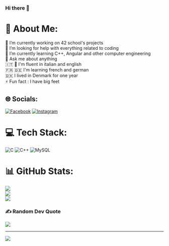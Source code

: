 ### Hi there 👋

# 💫 About Me:
🔭 I’m currently working on 42 school's projects<br>🤝 I’m looking for help with everything related to coding <br>🌱 I’m currently learning C++, Angular and other computer engineering<br>💬 Ask me about anything<br>🇮🇹 🏴󠁧󠁢󠁥󠁮󠁧󠁿 I'm fluent in italian and english<br>🇫🇷 🇩🇪 I'm learning french and german<br>🇩🇰 I lived in Denmark for one year<br>⚡ Fun fact : I have big feet


## 🌐 Socials:
[![Facebook](https://img.shields.io/badge/Facebook-%231877F2.svg?logo=Facebook&logoColor=white)](https://facebook.com/AlessandroFraccalvieri) [![Instagram](https://img.shields.io/badge/Instagram-%23E4405F.svg?logo=Instagram&logoColor=white)](https://instagram.com/afraccal) 

# 💻 Tech Stack:
![C](https://img.shields.io/badge/c-%2300599C.svg?style=for-the-badge&logo=c&logoColor=white) ![C++](https://img.shields.io/badge/c++-%2300599C.svg?style=for-the-badge&logo=c%2B%2B&logoColor=white) ![MySQL](https://img.shields.io/badge/mysql-%2300f.svg?style=for-the-badge&logo=mysql&logoColor=white)
# 📊 GitHub Stats:
![](https://github-readme-stats.vercel.app/api?username=afraccal&theme=vision-friendly-dark&hide_border=false&include_all_commits=false&count_private=false)<br/>
![](https://github-readme-streak-stats.herokuapp.com/?user=afraccal&theme=vision-friendly-dark&hide_border=false)<br/>
![](https://github-readme-stats.vercel.app/api/top-langs/?username=afraccal&theme=vision-friendly-dark&hide_border=false&include_all_commits=false&count_private=false&layout=compact)

### ✍️ Random Dev Quote
![](https://quotes-github-readme.vercel.app/api?type=vetical&theme=radical)

---
[![](https://visitcount.itsvg.in/api?id=afraccal&icon=4&color=0)](https://visitcount.itsvg.in)

<!-- Proudly created with GPRM ( https://gprm.itsvg.in ) -->
<!--
**afraccal/afraccal** is a ✨ _special_ ✨ repository because its `README.md` (this file) appears on your GitHub profile.

Here are some ideas to get you started:

- 🔭 I’m currently working on ...
- 🌱 I’m currently learning ...
- 👯 I’m looking to collaborate on ...
- 🤔 I’m looking for help with ...
- 💬 Ask me about ...
- 📫 How to reach me: ...
- 😄 Pronouns: ...
- ⚡ Fun fact: ...
-->
